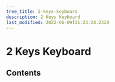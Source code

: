 ```yaml
---
tree_title: 2-keys-keyboard
description: 2 Keys Keyboard
last_modified: 2022-06-09T21:23:28.2328
---
```


# 2 Keys Keyboard

## Contents
